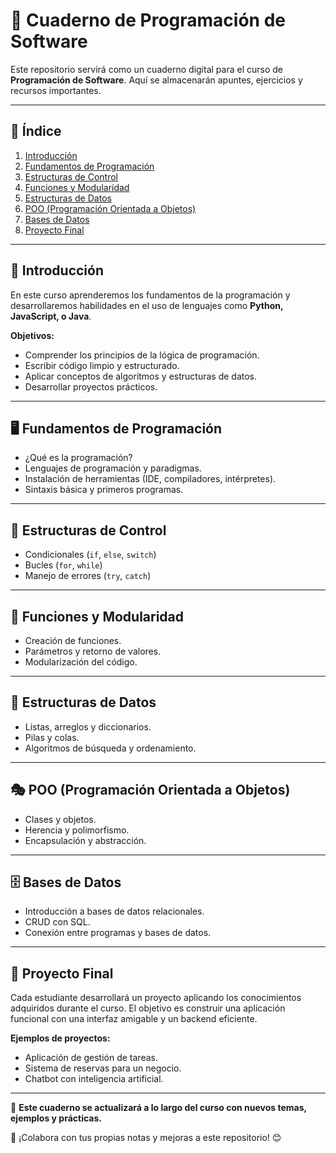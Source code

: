 # 📘 Cuaderno de Programación de Software

Este repositorio servirá como un cuaderno digital para el curso de **Programación de Software**. Aquí se almacenarán apuntes, ejercicios y recursos importantes.

---

## 📌 **Índice**
1. [Introducción](#introducción)
2. [Fundamentos de Programación](#fundamentos-de-programación)
3. [Estructuras de Control](#estructuras-de-control)
4. [Funciones y Modularidad](#funciones-y-modularidad)
5. [Estructuras de Datos](#estructuras-de-datos)
6. [POO (Programación Orientada a Objetos)](#poo-programación-orientada-a-objetos)
7. [Bases de Datos](#bases-de-datos)
8. [Proyecto Final](#proyecto-final)

---

## 📝 **Introducción**
En este curso aprenderemos los fundamentos de la programación y desarrollaremos habilidades en el uso de lenguajes como **Python, JavaScript, o Java**.

**Objetivos:**
- Comprender los principios de la lógica de programación.
- Escribir código limpio y estructurado.
- Aplicar conceptos de algoritmos y estructuras de datos.
- Desarrollar proyectos prácticos.

---

## 🖥️ **Fundamentos de Programación**
- ¿Qué es la programación?
- Lenguajes de programación y paradigmas.
- Instalación de herramientas (IDE, compiladores, intérpretes).
- Sintaxis básica y primeros programas.

---

## 🔄 **Estructuras de Control**
- Condicionales (`if`, `else`, `switch`)
- Bucles (`for`, `while`)
- Manejo de errores (`try`, `catch`)

---

## 🔹 **Funciones y Modularidad**
- Creación de funciones.
- Parámetros y retorno de valores.
- Modularización del código.

---

## 📂 **Estructuras de Datos**
- Listas, arreglos y diccionarios.
- Pilas y colas.
- Algoritmos de búsqueda y ordenamiento.

---

## 🎭 **POO (Programación Orientada a Objetos)**
- Clases y objetos.
- Herencia y polimorfismo.
- Encapsulación y abstracción.

---

## 🗄️ **Bases de Datos**
- Introducción a bases de datos relacionales.
- CRUD con SQL.
- Conexión entre programas y bases de datos.

---

## 🚀 **Proyecto Final**
Cada estudiante desarrollará un proyecto aplicando los conocimientos adquiridos durante el curso. El objetivo es construir una aplicación funcional con una interfaz amigable y un backend eficiente.

**Ejemplos de proyectos:**
- Aplicación de gestión de tareas.
- Sistema de reservas para un negocio.
- Chatbot con inteligencia artificial.

---

📌 **Este cuaderno se actualizará a lo largo del curso con nuevos temas, ejemplos y prácticas.**

📢 ¡Colabora con tus propias notas y mejoras a este repositorio! 😊
